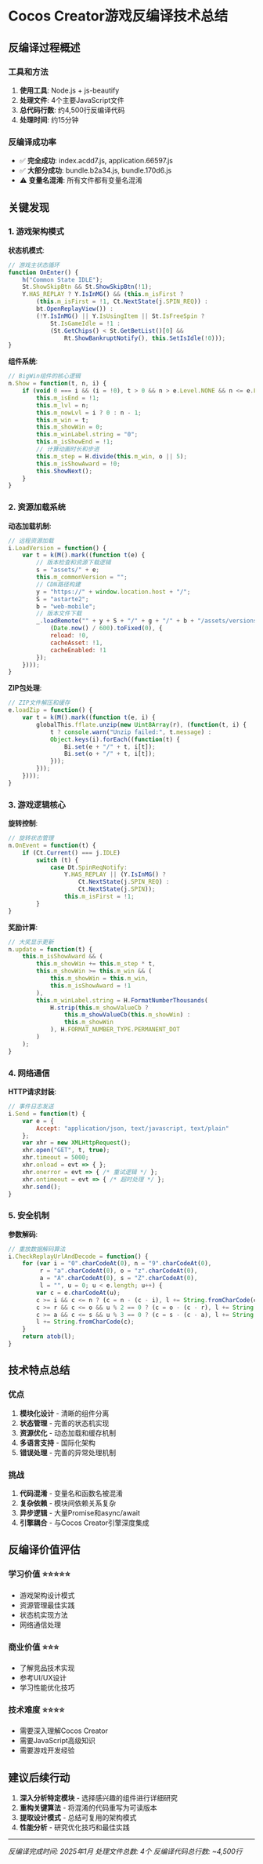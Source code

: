 # Cocos Creator游戏反编译技术总结

## 反编译过程概述

### 工具和方法
1. **使用工具**: Node.js + js-beautify
2. **处理文件**: 4个主要JavaScript文件
3. **总代码行数**: 约4,500行反编译代码
4. **处理时间**: 约15分钟

### 反编译成功率
- ✅ **完全成功**: index.acdd7.js, application.66597.js
- ✅ **大部分成功**: bundle.b2a34.js, bundle.170d6.js
- ⚠️ **变量名混淆**: 所有文件都有变量名混淆

## 关键发现

### 1. 游戏架构模式

**状态机模式**:
```javascript
// 游戏主状态循环
function OnEnter() {
    h("Common State IDLE");
    St.ShowSkipBtn && St.ShowSkipBtn(!1);
    Y.HAS_REPLAY ? Y.IsInMG() && (this.m_isFirst ? 
        (this.m_isFirst = !1, Ct.NextState(j.SPIN_REQ)) : 
        bt.OpenReplayView()) : 
        (!Y.IsInMG() || Y.IsUsingItem || St.IsFreeSpin ? 
            St.IsGameIdle = !1 : 
            (St.GetChips() < St.GetBetList()[0] && 
                Rt.ShowBankruptNotify(), this.SetIsIdle(!0)));
}
```

**组件系统**:
```javascript
// BigWin组件的核心逻辑
n.Show = function(t, n, i) {
    if (void 0 === i && (i = !0), t > 0 && n > e.Level.NONE && n <= e.Level.SUPER) {
        this.m_isEnd = !1;
        this.m_lvl = n;
        this.m_nowLvl = i ? 0 : n - 1;
        this.m_win = t;
        this.m_showWin = 0;
        this.m_winLabel.string = "0";
        this.m_isShowEnd = !1;
        // 计算动画时长和步进
        this.m_step = H.divide(this.m_win, o || 5);
        this.m_isShowAward = !0;
        this.ShowNext();
    }
}
```

### 2. 资源加载系统

**动态加载机制**:
```javascript
// 远程资源加载
i.LoadVersion = function() {
    var t = k(M().mark((function t(e) {
        // 版本检查和资源下载逻辑
        s = "assets/" + e;
        this.m_commonVersion = "";
        // CDN路径构建
        y = "https://" + window.location.host + "/";
        S = "astarte2";
        b = "web-mobile";
        // 版本文件下载
        _.loadRemote("" + y + S + "/" + g + "/" + b + "/assets/versions.json?" + 
            (Date.now() / 600).toFixed(0), {
            reload: !0,
            cacheAsset: !1,
            cacheEnabled: !1
        });
    })));
}
```

**ZIP包处理**:
```javascript
// ZIP文件解压和缓存
e.loadZip = function() {
    var t = k(M().mark((function t(e, i) {
        globalThis.fflate.unzip(new Uint8Array(r), (function(t, i) {
            t ? console.warn("Unzip failed:", t.message) : 
            Object.keys(i).forEach((function(t) {
                Bi.set(e + "/" + t, i[t]);
                Bi.set(o + "/" + t, i[t]);
            }));
        }));
    })));
}
```

### 3. 游戏逻辑核心

**旋转控制**:
```javascript
// 旋转状态管理
n.OnEvent = function(t) {
    if (Ct.Current() === j.IDLE) 
        switch (t) {
            case Dt.SpinReqNotify:
                Y.HAS_REPLAY || (Y.IsInMG() ? 
                    Ct.NextState(j.SPIN_REQ) : 
                    Ct.NextState(j.SPIN));
                this.m_isFirst = !1;
        }
}
```

**奖励计算**:
```javascript
// 大奖显示更新
n.update = function(t) {
    this.m_isShowAward && (
        this.m_showWin += this.m_step * t,
        this.m_showWin >= this.m_win && (
            this.m_showWin = this.m_win, 
            this.m_isShowAward = !1
        ),
        this.m_winLabel.string = H.FormatNumberThousands(
            H.strip(this.m_showValueCb ? 
                this.m_showValueCb(this.m_showWin) : 
                this.m_showWin
            ), H.FORMAT_NUMBER_TYPE.PERMANENT_DOT
        )
    );
}
```

### 4. 网络通信

**HTTP请求封装**:
```javascript
// 事件日志发送
i.Send = function(t) {
    var e = {
        Accept: "application/json, text/javascript, text/plain"
    };
    var xhr = new XMLHttpRequest();
    xhr.open("GET", t, true);
    xhr.timeout = 5000;
    xhr.onload = evt => { };
    xhr.onerror = evt => { /* 重试逻辑 */ };
    xhr.ontimeout = evt => { /* 超时处理 */ };
    xhr.send();
}
```

### 5. 安全机制

**参数解码**:
```javascript
// 重放数据解码算法
i.CheckReplayUrlAndDecode = function() {
    for (var i = "0".charCodeAt(0), n = "9".charCodeAt(0), 
         r = "a".charCodeAt(0), o = "z".charCodeAt(0), 
         a = "A".charCodeAt(0), s = "Z".charCodeAt(0), 
         l = "", u = 0; u < e.length; u++) {
        var c = e.charCodeAt(u);
        c >= i && c <= n ? (c = n - (c - i), l += String.fromCharCode(c)) : 
        c >= r && c <= o && u % 2 == 0 ? (c = o - (c - r), l += String.fromCharCode(c)) : 
        c >= a && c <= s && u % 3 == 0 ? (c = s - (c - a), l += String.fromCharCode(c)) : 
        l += String.fromCharCode(c);
    }
    return atob(l);
}
```

## 技术特点总结

### 优点
1. **模块化设计** - 清晰的组件分离
2. **状态管理** - 完善的状态机实现
3. **资源优化** - 动态加载和缓存机制
4. **多语言支持** - 国际化架构
5. **错误处理** - 完善的异常处理机制

### 挑战
1. **代码混淆** - 变量名和函数名被混淆
2. **复杂依赖** - 模块间依赖关系复杂
3. **异步逻辑** - 大量Promise和async/await
4. **引擎耦合** - 与Cocos Creator引擎深度集成

## 反编译价值评估

### 学习价值 ⭐⭐⭐⭐⭐
- 游戏架构设计模式
- 资源管理最佳实践
- 状态机实现方法
- 网络通信处理

### 商业价值 ⭐⭐⭐
- 了解竞品技术实现
- 参考UI/UX设计
- 学习性能优化技巧

### 技术难度 ⭐⭐⭐⭐
- 需要深入理解Cocos Creator
- 需要JavaScript高级知识
- 需要游戏开发经验

## 建议后续行动

1. **深入分析特定模块** - 选择感兴趣的组件进行详细研究
2. **重构关键算法** - 将混淆的代码重写为可读版本
3. **提取设计模式** - 总结可复用的架构模式
4. **性能分析** - 研究优化技巧和最佳实践

---
*反编译完成时间: 2025年1月*
*处理文件总数: 4个*
*反编译代码总行数: ~4,500行*
